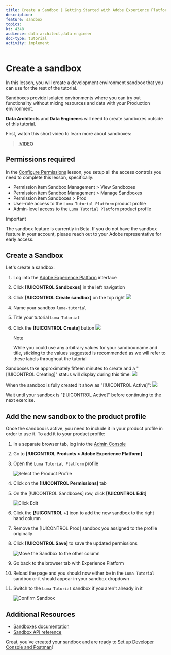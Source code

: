 ```yaml
---
title: Create a Sandbox | Getting Started with Adobe Experience Platform for Data Architects and Data Engineers
description: 
feature: sandbox
topics: 
kt: 4348
audience: data architect,data engineer
doc-type: tutorial
activity: implement
---
```


# Create a sandbox

In this lesson, you will create a development environment sandbox that you can use for the rest of the tutorial.

Sandboxes provide isolated environments where you can try out functionality without mixing resources and data with your Production environment.

**Data Architects** and **Data Engineers** will need to create sandboxes outside of this tutorial.

First, watch this short video to learn more about sandboxes:
>[!VIDEO](https://video.tv.adobe.com/v/29838/?quality=12&learn=on)

## Permissions required

In the [Configure Permissions](configure-permissions.md) lesson, you setup all the access controls you need to complete this lesson, specifically:

* Permission item Sandbox Management > View Sandboxes
* Permission item Sandbox Management > Manage Sandboxes
* Permission item Sandboxes > Prod
* User-role access to the `Luma Tutorial Platform` product profile
* Admin-level access to the `Luma Tutorial Platform` product profile


>[!IMPORTANT]
>
>The sandbox feature is currently in Beta. If you do not have the sandbox feature in your account, please reach out to your Adobe representative for early access.

## Create a Sandbox

Let's create a sandbox:

1. Log into the [Adobe Experience Platform](https://experience.adobe.com/platform) interface
1. Click **[!UICONTROL Sandboxes]** in the left navigation
1. Click **[!UICONTROL Create sandbox]** on the top right
   ![](assets/sandbox-createSandbox.png)

1. Name your sandbox `luma-tutorial` 
1. Title your tutorial `Luma Tutorial`
1. Click the **[!UICONTROL Create]** button
   ![](assets/sandbox-nameSandbox.png)
   >[!NOTE]
   >
   >While you could use any arbitrary values for your sandbox name and title, sticking to the values suggested is recommended as we will refer to these labels throughout the tutorial

Sandboxes take approximately fifteen minutes to create and a "[!UICONTROL Creating]" status will display during this time:
   ![](assets/sandbox-creating.png)

When the sandbox is fully created it show as "[!UICONTROL Active]":
   ![](assets/sandbox-active.png)

Wait until your sandbox is "[!UICONTROL Active]" before continuing to the next exercise.

## Add the new sandbox to the product profile

Once the sandbox is active, you need to include it in your product profile in order to use it. To add it to your product profile:

1. In a separate browser tab, log into the [Admin Console](https://adminconsole.adobe.com)
1. Go to **[!UICONTROL Products > Adobe Experience Platform]**
1. Open the `Luma Tutorial Platform` profile

    ![Select the Product Profile](assets/sandbox-selectProfile.png)

1. Click on the **[!UICONTROL Permissions]** tab

1. On the [!UICONTROL Sandboxes] row, click **[!UICONTROL Edit]**

    ![Click Edit](assets/sandbox-selectSandboxes.png)

1. Click the **[!UICONTROL +]** icon to add the new sandbox to the right hand column
1. Remove the [!UICONTROL Prod] sandbox you assigned to the profile originally
1. Click **[!UICONTROL Save]** to save the updated permissions  

    ![Move the Sandbox to the other column](assets/sandbox-addLumaTutorial.png)

1. Go back to the browser tab with Experience Platform
1. Reload the page and you should now either be in the `Luma Tutorial` sandbox or it should appear in your sandbox dropdown
1. Switch to the `Luma Tutorial` sandbox if you aren't already in it

   ![Confirm Sandbox](assets/sandbox-confirmDropdown.png)

## Additional Resources

* [Sandboxes documentation](https://docs.adobe.com/content/help/en/experience-platform/sandbox/home.html)
* [Sandbox API reference](https://www.adobe.io/apis/experienceplatform/home/api-reference.html#!acpdr/swagger-specs/sandbox-api.yaml)


Great, you've created your sandbox and are ready to [Set up Developer Console and Postman](set-up-developer-console-and-postman.md)!